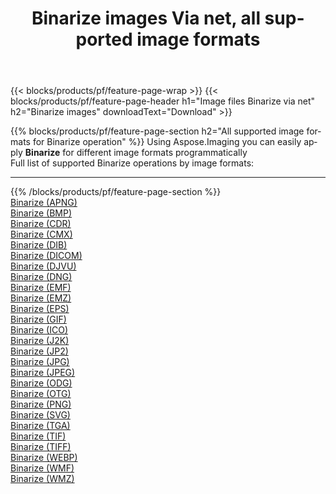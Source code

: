 ﻿---
title: Binarize images Via net, all supported image formats 
weight: 3920
url: /net/binarize 
lang: en
langdirlevel: 2
locales: zh-hans,ja,it,ru,de,es,fr,nl,id,lt,pl,pt,vi,tr,ko,zh-hant,ar,hi,th,sv,cs,uk,he
description: Using Aspose.Imaging you can easily Binarize images Via net
---

{{< blocks/products/pf/feature-page-wrap >}}
{{< blocks/products/pf/feature-page-header h1="Image files Binarize via net" h2="Binarize images" downloadText="Download" >}}


{{% blocks/products/pf/feature-page-section  h2="All supported image formats for Binarize operation" %}}
Using Aspose.Imaging you can easily apply **Binarize** for different image formats programmatically
<br/>
Full list of supported Binarize operations by image formats:
<hr/>
{{% /blocks/products/pf/feature-page-section %}}
<div class="container-fluid productfamilypage bg-gray">
    <div class="convertypes bg-gray agp-content section">
        <div class="container">
		<div class="row other-converters">
		    <div class='col-md-2 other-converter remove-lp remove-rp'><a href="/imaging/net/binarize/apng" >Binarize (APNG)</a></div><div class='col-md-2 other-converter remove-lp remove-rp'><a href="/imaging/net/binarize/bmp" >Binarize (BMP)</a></div><div class='col-md-2 other-converter remove-lp remove-rp'><a href="/imaging/net/binarize/cdr" >Binarize (CDR)</a></div><div class='col-md-2 other-converter remove-lp remove-rp'><a href="/imaging/net/binarize/cmx" >Binarize (CMX)</a></div><div class='col-md-2 other-converter remove-lp remove-rp'><a href="/imaging/net/binarize/dib" >Binarize (DIB)</a></div><div class='col-md-2 other-converter remove-lp remove-rp'><a href="/imaging/net/binarize/dicom" >Binarize (DICOM)</a></div><div class='col-md-2 other-converter remove-lp remove-rp'><a href="/imaging/net/binarize/djvu" >Binarize (DJVU)</a></div><div class='col-md-2 other-converter remove-lp remove-rp'><a href="/imaging/net/binarize/dng" >Binarize (DNG)</a></div><div class='col-md-2 other-converter remove-lp remove-rp'><a href="/imaging/net/binarize/emf" >Binarize (EMF)</a></div><div class='col-md-2 other-converter remove-lp remove-rp'><a href="/imaging/net/binarize/emz" >Binarize (EMZ)</a></div><div class='col-md-2 other-converter remove-lp remove-rp'><a href="/imaging/net/binarize/eps" >Binarize (EPS)</a></div><div class='col-md-2 other-converter remove-lp remove-rp'><a href="/imaging/net/binarize/gif" >Binarize (GIF)</a></div><div class='col-md-2 other-converter remove-lp remove-rp'><a href="/imaging/net/binarize/ico" >Binarize (ICO)</a></div><div class='col-md-2 other-converter remove-lp remove-rp'><a href="/imaging/net/binarize/j2k" >Binarize (J2K)</a></div><div class='col-md-2 other-converter remove-lp remove-rp'><a href="/imaging/net/binarize/jp2" >Binarize (JP2)</a></div><div class='col-md-2 other-converter remove-lp remove-rp'><a href="/imaging/net/binarize/jpg" >Binarize (JPG)</a></div><div class='col-md-2 other-converter remove-lp remove-rp'><a href="/imaging/net/binarize/jpeg" >Binarize (JPEG)</a></div><div class='col-md-2 other-converter remove-lp remove-rp'><a href="/imaging/net/binarize/odg" >Binarize (ODG)</a></div><div class='col-md-2 other-converter remove-lp remove-rp'><a href="/imaging/net/binarize/otg" >Binarize (OTG)</a></div><div class='col-md-2 other-converter remove-lp remove-rp'><a href="/imaging/net/binarize/png" >Binarize (PNG)</a></div><div class='col-md-2 other-converter remove-lp remove-rp'><a href="/imaging/net/binarize/svg" >Binarize (SVG)</a></div><div class='col-md-2 other-converter remove-lp remove-rp'><a href="/imaging/net/binarize/tga" >Binarize (TGA)</a></div><div class='col-md-2 other-converter remove-lp remove-rp'><a href="/imaging/net/binarize/tif" >Binarize (TIF)</a></div><div class='col-md-2 other-converter remove-lp remove-rp'><a href="/imaging/net/binarize/tiff" >Binarize (TIFF)</a></div><div class='col-md-2 other-converter remove-lp remove-rp'><a href="/imaging/net/binarize/webp" >Binarize (WEBP)</a></div><div class='col-md-2 other-converter remove-lp remove-rp'><a href="/imaging/net/binarize/wmf" >Binarize (WMF)</a></div><div class='col-md-2 other-converter remove-lp remove-rp'><a href="/imaging/net/binarize/wmz" >Binarize (WMZ)</a></div>
                </div>
        </div>
    </div>
</div>
<br/>
